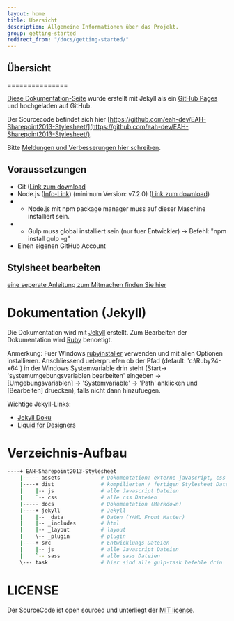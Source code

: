 ```yaml
---
layout: home
title: Übersicht
description: Allgemeine Informationen über das Projekt.
group: getting-started
redirect_from: "/docs/getting-started/"
---
```


## Übersicht
===============

[Diese Dokumentation-Seite](https://eah-dev.github.io/EAH-Sharepoint2013-Stylesheet/) wurde erstellt mit Jekyll als ein [GitHub Pages](https://pages.github.com/) und hochgeladen auf GitHub.

Der Sourcecode befindet sich hier [https://github.com/eah-dev/EAH-Sharepoint2013-Stylesheet/](https://github.com/eah-dev/EAH-Sharepoint2013-Stylesheet/).

Bitte [Meldungen und Verbesserungen hier schreiben](https://github.com/eah-dev/EAH-Sharepoint2013-Stylesheet/issues).


## Voraussetzungen
* Git ([Link zum download](https://git-scm.com/downloads)
* Node.js ([Info-Link](https://de.wikipedia.org/wiki/Node.js)) (minimum Version: v7.2.0) ([Link zum download](https://nodejs.org/en/download/))
* * Node.js mit npm package manager muss auf dieser Maschine installiert sein.
* * Gulp muss global installiert sein (nur fuer Entwickler) -> Befehl: "npm install gulp -g"
* Einen eigenen GitHub Account

## Stylsheet bearbeiten
[eine seperate Anleitung zum Mitmachen finden Sie hier](CONTRIBUTING)

# Dokumentation (Jekyll)
Die Dokumentation wird mit [Jekyll](https://jekyllrb.com/) erstellt.
Zum Bearbeiten der Dokumentation wird [Ruby](https://www.ruby-lang.org/en/downloads/) benoetigt.

Anmerkung: Fuer Windows [rubyinstaller](https://rubyinstaller.org/) verwenden und mit allen Optionen installieren. Anschliessend ueberpruefen ob der Pfad (default: 'c:\Ruby24-x64') in der Windows Systemvariable drin steht (Start-> 'systemumgebungsvariablen bearbeiten' eingeben -> [Umgebungsvariablen] -> 'Systemvariable' -> 'Path' anklicken und [Bearbeiten] druecken), falls nicht dann hinzufuegen.

Wichtige Jekyll-Links:
* [Jekyll Doku](https://jekyllrb.com/docs/home/)
* [Liquid for Designers](https://github.com/Shopify/liquid/wiki/liquid-for-designers)


# Verzeichnis-Aufbau
```sh
----+ EAH-Sharepoint2013-Stylesheet
    |----- assets             # Dokumentation: externe javascript, css bibliothek
    |----+ dist               # kompilierten / fertigen Stylesheet Dateien
    |    |-- js               # alle Javascript Dateien
    |    `-- css              # alle css Dateien
    |----- docs               # Dokumentation (Markdown)
    |----+ jekyll             # Jekyll
    |    |-- _data            # Daten (YAML Front Matter)
    |    |-- _includes        # html
    |    |-- _layout          # layout
    |    \-- _plugin          # plugin
    |----+ src                # Entwicklungs-Dateien
    |    |-- js               # alle Javascript Dateien
    |    `-- sass             # alle sass Dateien
    \--- task                 # hier sind alle gulp-task befehle drin
```

# LICENSE

Der SourceCode ist open sourced und unterliegt der [MIT license](https://github.com/eah-dev/EAH-Sharepoint2013-Stylesheet/blob/doc/LICENSE).
